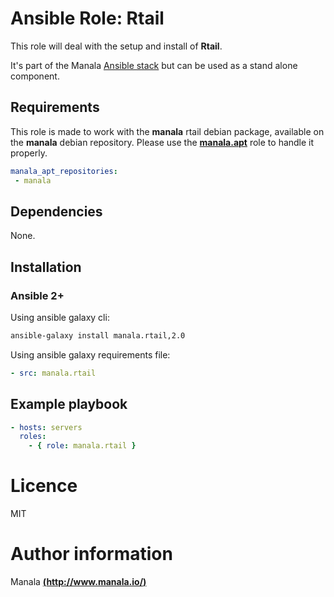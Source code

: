 # Ansible Role: Rtail

This role will deal with the setup and install of __Rtail__.

It's part of the Manala <a href="http://www.manala.io" target="_blank">Ansible stack</a> but can be used as a stand alone component.

## Requirements

This role is made to work with the __manala__ rtail debian package, available on the __manala__ debian repository. Please use the [**manala.apt**](https://galaxy.ansible.com/manala/apt/) role to handle it properly.

```yaml
manala_apt_repositories:
 - manala
```

## Dependencies

None.

## Installation

### Ansible 2+

Using ansible galaxy cli:

```bash
ansible-galaxy install manala.rtail,2.0
```

Using ansible galaxy requirements file:

```yaml
- src: manala.rtail
```

## Example playbook

```yaml
- hosts: servers
  roles:
    - { role: manala.rtail }
```

# Licence

MIT

# Author information

Manala [**(http://www.manala.io/)**](http://www.manala.io)
